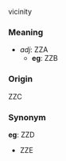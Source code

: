 vicinity
### Meaning
+ _adj_: ZZA
    + __eg__: ZZB

### Origin

ZZC

### Synonym

__eg__: ZZD

+ ZZE


